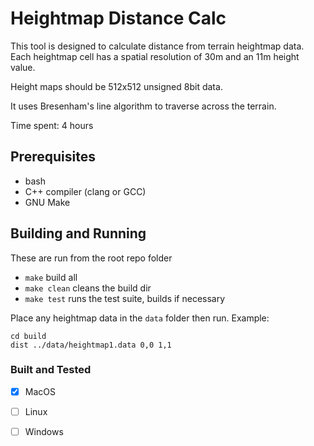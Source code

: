 # Heightmap Distance Calc

  This tool is designed to calculate distance from terrain heightmap data. Each heightmap cell has a spatial resolution of 30m and an 11m height value.
  
  Height maps should be 512x512 unsigned 8bit data.
  
  It uses Bresenham's line algorithm to traverse across the terrain.
  
  Time spent: 4 hours
  
## Prerequisites
  * bash 
  * C++ compiler (clang or GCC)
  * GNU Make

## Building and Running
These are run from the root repo folder
  * ```make``` build all
  * ```make clean``` cleans the build dir
  * ```make test``` runs the test suite, builds if necessary

Place any heightmap data in the ```data``` folder then run. 
Example:
```
cd build
dist ../data/heightmap1.data 0,0 1,1
```
   

### Built and Tested
  - [x] MacOS
  - [ ] Linux
  - [ ] Windows


  
  
  
  
  
  
 
